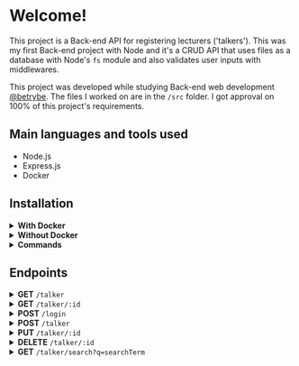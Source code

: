 # Welcome!

This project is a Back-end API for registering lecturers ('talkers'). This was my first Back-end project with Node and it's a CRUD API that uses files as a database with Node's `fs` module and also validates user inputs with middlewares.

This project was developed while studying Back-end web development [@betrybe](https://github.com/betrybe). The files I worked on are in the ```/src``` folder. I got approval on 100% of this project's requirements.

## Main languages and tools used

- Node.js
- Express.js
- Docker

## Installation

<details>
<summary><strong>With Docker</strong></summary>

- Start the `talker_manager` container with the `docker-compose up -d` command
- Access the container's terminal with `docker exec -it talker_manager bash`
- In the terminal, install the dependencies with `npm install`
- **All other node commands must be run inside the container*

</details>

<details>
<summary><strong>Without Docker</strong></summary>

- Install the dependencies with ``` npm install ``` (requires node on version 16)

</details>

<details>
<summary><strong>Commands</strong></summary>

- Run the app with `npm start` or `npm run dev` (live reload)
- To run the project's requirements tests, first start the app with `npm run dev`, then `npm test` for all tests or `npm test <test-name>` for a specific requirement (ex. `npm test 01`)
- Use `npm run restore` to restore the `src/talker.json` file to its original state

</details>

## Endpoints

<details>
<summary><strong>GET</strong> <code>/talker</code></summary>

<br />

- Returns an array with all the registered lecturers, or an empty array if there are no registers. 

<br />

- Example:

```json
[
  {
    "name": "Henrique Albuquerque",
    "age": 62,
    "id": 1,
    "talk": { "watchedAt": "23/10/2020", "rate": 5 }
  },
  {
    "name": "Heloísa Albuquerque",
    "age": 67,
    "id": 2,
    "talk": { "watchedAt": "23/10/2020", "rate": 5 }
  }
]
```

</details>

<details>
<summary><strong>GET</strong> <code>/talker/:id</code></summary>

<br />

- Returns the lecturer with the specified `id`. If there are no matches, returns status 404 with a message.

<br />

- Example of match:

```json
{
  "name": "Henrique Albuquerque",
  "age": 62,
  "id": 1,
  "talk": { "watchedAt": "23/10/2020", "rate": 5 }
}
```

- Example of no match:

```json
{
  "message": "Pessoa palestrante não encontrada"
}
```

</details>

<details>
<summary><strong>POST</strong> <code>/login</code></summary>

<br />

- Returns a random 16 character token required to access some of the endpoints. In the request body, the user must inform an email and password.

<br />

- Example request body:

```json
{
  "email": "email@email.com",
  "password": "123456"
}
```

- Example of returned token:

```json
{
  "token": "7mqaVRXJSp886CGr"
}
```

</details>

<details>
<summary><strong>POST</strong> <code>/talker</code></summary>

<br />

- **Requires token in the request header under `authorization`**  
- Adds a new lecturer and returns it with the respective id.

<br />

- Example request body:

```json
{
  "name": "Danielle Santos",
  "age": 56,
  "talk": {
    "watchedAt": "22/10/2019",
    "rate": 5
  }
}
```

- Example of return:

```json
{
  "id": 1,
  "name": "Danielle Santos",
  "age": 56,
  "talk": {
    "watchedAt": "22/10/2019",
    "rate": 5
  }
}
```

</details>

<details>
<summary><strong>PUT</strong> <code>/talker/:id</code></summary>

<br />

- **Requires token in the request header under `authorization`**  
- Updates a lecturer and returns it with the respective id. 

<br />

- Example request body:

```json
{
  "name": "Danielle Santos",
  "age": 56,
  "talk": {
    "watchedAt": "22/10/2019",
    "rate": 5
  }
}
```

- Example of return:

```json
{
  "id": 1,
  "name": "Danielle Santos",
  "age": 56,
  "talk": {
    "watchedAt": "22/10/2019",
    "rate": 5
  }
}
```

</details>

<details>
<summary><strong>DELETE</strong> <code>/talker/:id</code></summary>

<br />

- **Requires token in the request header under `authorization`**  
- Deletes a lecturer and returns status 204.

</details>

<details>
<summary><strong>GET</strong> <code>/talker/search?q=searchTerm</code></summary>

<br />

- **Requires token in the request header under `authorization`**  
- Returns an array of lecturers whose names matches the request search term. If there are no matches, returns an empty array. If the search term is empty, returns an array with all registered lecturers.

<br />

- Example of match:

```
/search?q=Da
```

```json
[
  {
    "id": 1,
    "name": "Danielle Santos",
    "age": 56,
    "talk": {
      "watchedAt": "22/10/2019",
      "rate": 5,
    },
  }
]
```

</details>
